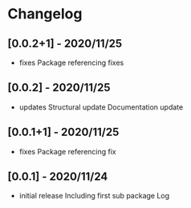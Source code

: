 # Changelog

## [0.0.2+1] - 2020/11/25

* fixes
Package referencing fixes

## [0.0.2] - 2020/11/25

* updates
Structural update
Documentation update

## [0.0.1+1] - 2020/11/25

* fixes
Package referencing fix

## [0.0.1] - 2020/11/24

* initial release
Including first sub package Log
